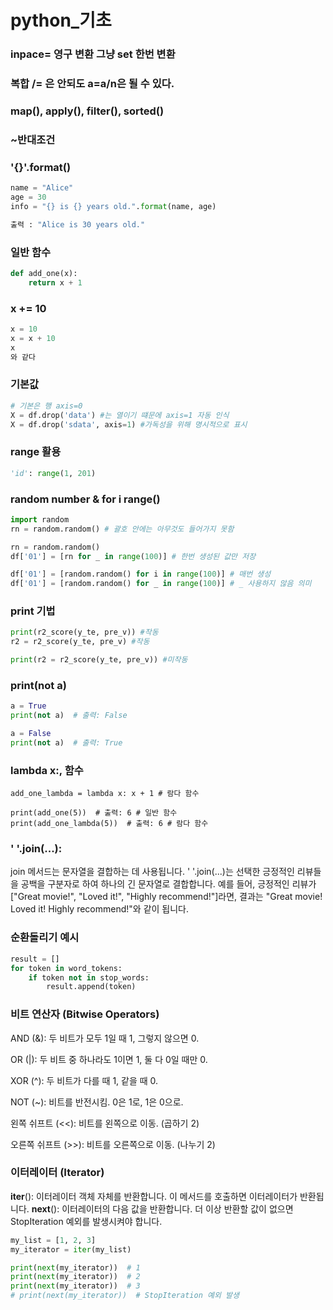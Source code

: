 python_기초
=============

### inpace= 영구 변환 그냥 set 한번 변환

### 복합 /= 은 안되도 a=a/n은 될 수 있다.

### map(), apply(), filter(), sorted()

### ~반대조건

### '{}'.format()
```py
name = "Alice"
age = 30
info = "{} is {} years old.".format(name, age)

출력 : "Alice is 30 years old."

```


### 일반 함수
```py
def add_one(x):
    return x + 1 

```

### x += 10
```py
x = 10
x = x + 10
x
와 같다
```

### 기본값
```py
# 기본은 행 axis=0 
X = df.drop('data') #는 열이기 떄문에 axis=1 자동 인식
X = df.drop('sdata', axis=1) #가독성을 위해 명시적으로 표시
```

### range 활용
```py
'id': range(1, 201)
```

### random number & for i range()
```py
import random
rn = random.random() # 괄호 안에는 아무것도 들어가지 못함
```
```py
rn = random.random()
df['01'] = [rn for _ in range(100)] # 한번 생성된 값만 저장

df['01'] = [random.random() for i in range(100)] # 매번 생성
df['01'] = [random.random() for _ in range(100)] # _ 사용하지 않음 의미

```

### print 기법
```py
print(r2_score(y_te, pre_v)) #작동
r2 = r2_score(y_te, pre_v) #작동

print(r2 = r2_score(y_te, pre_v)) #미작동
```

### print(not a) 
```py
a = True
print(not a)  # 출력: False

a = False
print(not a)  # 출력: True
```

### lambda x:, 함수 
```
add_one_lambda = lambda x: x + 1 # 람다 함수

print(add_one(5))  # 출력: 6 # 일반 함수
print(add_one_lambda(5))  # 출력: 6 # 람다 함수
```

### ' '.join(...):

join 메서드는 문자열을 결합하는 데 사용됩니다.
' '.join(...)는 선택한 긍정적인 리뷰들을 공백을 구분자로 하여 하나의 긴 문자열로 결합합니다.
예를 들어, 긍정적인 리뷰가 ["Great movie!", "Loved it!", "Highly recommend!"]라면, 결과는 "Great movie! Loved it! Highly recommend!"와 같이 됩니다.


###  순환돌리기 예시
```py
result = []
for token in word_tokens: 
    if token not in stop_words: 
        result.append(token) 
```

### 비트 연산자 (Bitwise Operators)

AND (&): 두 비트가 모두 1일 때 1, 그렇지 않으면 0.

OR (|): 두 비트 중 하나라도 1이면 1, 둘 다 0일 때만 0.

XOR (^): 두 비트가 다를 때 1, 같을 때 0.

NOT (~): 비트를 반전시킴. 0은 1로, 1은 0으로.

왼쪽 쉬프트 (<<): 비트를 왼쪽으로 이동. (곱하기 2)

오른쪽 쉬프트 (>>): 비트를 오른쪽으로 이동. (나누기 2)

### 이터레이터 (Iterator)

__iter__(): 이터레이터 객체 자체를 반환합니다. 이 메서드를 호출하면 이터레이터가 반환됩니다.
__next__(): 이터레이터의 다음 값을 반환합니다. 더 이상 반환할 값이 없으면 StopIteration 예외를 발생시켜야 합니다.

```py
my_list = [1, 2, 3]
my_iterator = iter(my_list)

print(next(my_iterator))  # 1
print(next(my_iterator))  # 2
print(next(my_iterator))  # 3
# print(next(my_iterator))  # StopIteration 예외 발생
```